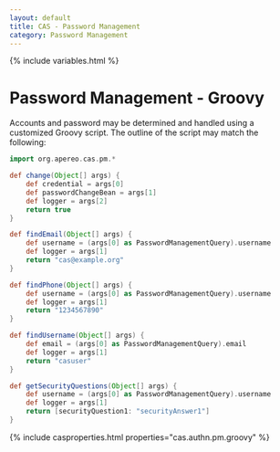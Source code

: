 ```yaml
---
layout: default
title: CAS - Password Management
category: Password Management
---
```


{% include variables.html %}

# Password Management - Groovy

Accounts and password may be determined and handled using a customized Groovy script. The outline of the script may match the following:

```groovy
import org.apereo.cas.pm.*

def change(Object[] args) {
    def credential = args[0]
    def passwordChangeBean = args[1]
    def logger = args[2]
    return true
}

def findEmail(Object[] args) {
    def username = (args[0] as PasswordManagementQuery).username
    def logger = args[1]
    return "cas@example.org"
}

def findPhone(Object[] args) {
    def username = (args[0] as PasswordManagementQuery).username
    def logger = args[1]
    return "1234567890"
}

def findUsername(Object[] args) {
    def email = (args[0] as PasswordManagementQuery).email
    def logger = args[1]
    return "casuser"
}

def getSecurityQuestions(Object[] args) {
    def username = (args[0] as PasswordManagementQuery).username
    def logger = args[1]
    return [securityQuestion1: "securityAnswer1"]
}
```

{% include casproperties.html properties="cas.authn.pm.groovy" %}
